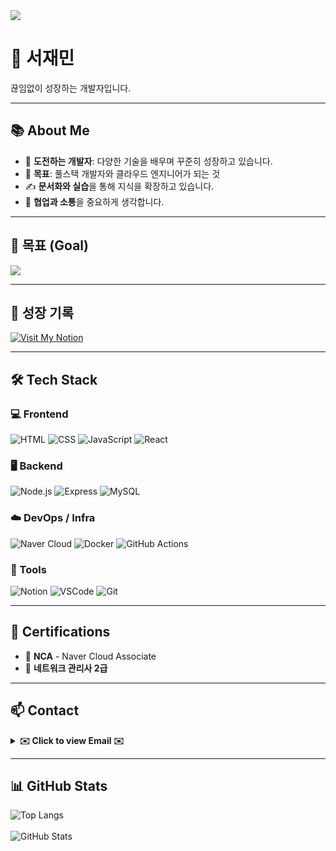 <!-- 상단 배너 -->
<img src="https://capsule-render.vercel.app/api?type=waving&color=87CEEB&height=150&section=header&text=Hello,%20Developer!&fontSize=40&fontColor=ffffff&animation=twinkling"/>

# 🌱 서재민

끊임없이 성장하는 개발자입니다.

---

## 📚 About Me

- 🌟 **도전하는 개발자**: 다양한 기술을 배우며 꾸준히 성장하고 있습니다.  
- 🔭 **목표**: 풀스택 개발자와 클라우드 엔지니어가 되는 것  
- ✍️ **문서화와 실습**을 통해 지식을 확장하고 있습니다.  
- 💬 **협업과 소통**을 중요하게 생각합니다.  

---

## 🚀 목표 (Goal)

<img src="https://readme-typing-svg.herokuapp.com?font=Fira+Code&weight=600&pause=1000&color=36BCF7&center=false&vCenter=true&width=300&height=40&lines=Full+Stack+Developer;Cloud+Engineer" />

---

## 🔗 성장 기록

[![Visit My Notion](https://img.shields.io/badge/Visit%20My%20Notion-000000?style=for-the-badge&logo=notion&logoColor=white)](https://www.notion.so/Library_Min-s-Library-1d4ebef145e3808cb050f5a72dbafbe1)

---

## 🛠️ Tech Stack

### 💻 Frontend  
![HTML](https://img.shields.io/badge/HTML5-E34F26?style=flat&logo=html5&logoColor=white)
![CSS](https://img.shields.io/badge/CSS3-1572B6?style=flat&logo=css3&logoColor=white)
![JavaScript](https://img.shields.io/badge/JavaScript-F7DF1E?style=flat&logo=javascript&logoColor=black)
![React](https://img.shields.io/badge/React-61DAFB?style=flat&logo=react&logoColor=black)

### 🖥️ Backend  
![Node.js](https://img.shields.io/badge/Node.js-339933?style=flat&logo=node.js&logoColor=white)
![Express](https://img.shields.io/badge/Express-000000?style=flat&logo=express&logoColor=white)
![MySQL](https://img.shields.io/badge/MySQL-4479A1?style=flat&logo=mysql&logoColor=white)

### ☁️ DevOps / Infra  
![Naver Cloud](https://img.shields.io/badge/Naver_Cloud-03C75A?style=flat&logo=naver&logoColor=white)
![Docker](https://img.shields.io/badge/Docker-2496ED?style=flat&logo=docker&logoColor=white)
![GitHub Actions](https://img.shields.io/badge/GitHub_Actions-2088FF?style=flat&logo=githubactions&logoColor=white)

### 🧰 Tools  
![Notion](https://img.shields.io/badge/Notion-000000?style=flat&logo=notion&logoColor=white)
![VSCode](https://img.shields.io/badge/VSCode-007ACC?style=flat&logo=visualstudiocode&logoColor=white)
![Git](https://img.shields.io/badge/Git-F05032?style=flat&logo=git&logoColor=white)

---

## 📜 Certifications

- 🏅 **NCA** - Naver Cloud Associate  
- 🏅 **네트워크 관리사 2급**

---

## 📫 Contact

<details>
  <summary><strong>✉️ Click to view Email ✉️</strong></summary>
  <br/>
  ⇨ library_mini@outlook.com ⇦
</details>

---

## 📊 GitHub Stats

![Top Langs](https://github-readme-stats.vercel.app/api/top-langs/?username=library-min&layout=compact&theme=tokyonight&hide_border=true&langs_count=8)  
<br/>
![GitHub Stats](https://github-readme-stats.vercel.app/api?username=library-min&show_icons=true&theme=tokyonight&hide_border=true)
